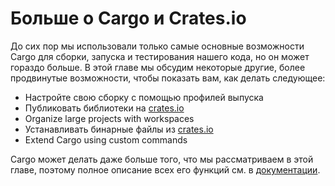 # Больше о Cargo и Crates.io

До сих пор мы использовали только самые основные возможности Cargo для сборки, запуска и тестирования нашего кода, но он может гораздо больше. В этой главе мы обсудим некоторые другие, более продвинутые возможности, чтобы показать вам, как делать следующее:

- Настройте свою сборку с помощью профилей выпуска
- Публиковать библиотеки на [crates.io](https://crates.io/)<!-- ignore -->
- Organize large projects with workspaces
- Устанавливать бинарные файлы из [crates.io](https://crates.io/)<!-- ignore -->
- Extend Cargo using custom commands

Cargo может делать даже больше того, что мы рассматриваем в этой главе, поэтому полное описание всех его функций см. в [документации](https://doc.rust-lang.org/cargo/).
